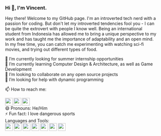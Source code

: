 ### Hi 👋, I'm Vincent.

Hey there! Welcome to my GitHub page. I'm an introverted tech nerd with a passion for coding. But don't let my introverted tendencies fool you - I can be quite the extrovert with people I know well. Being an international student from Indonesia has allowed me to bring a unique perspective to my work and has taught me the importance of adaptability and an open mind. In my free time, you can catch me experimenting with watching sci-fi movies, and trying out different types of food.                 

🔭 I’m currently looking for summer internship opportunities
</br>
🌱 I’m currently learning Computer Design & Architecture, as well as Game Development
</br>
👯 I’m looking to collaborate on any open source projects
</br>
🤔 I’m looking for help with dynamic programming
</br>
<!-- - 💬 Ask me about ... -->
📫 How to reach me: 
</br>

<a href="https://www.instagram.com/vincent.nw/">
<img align="left" height="25" width="25" src="https://cdn.simpleicons.org/instagram/#d62976" />
</a>
<a href="https://www.linkedin.com/in/vnw/">
<img align="left" height="25" width="25" src="https://cdn.simpleicons.org/linkedin/#0072b1" />
</a>
<a href="https://www.github.com/izyns">
<img height="25" width="25" src="https://cdn.simpleicons.org/github/white" />
</a>

</br>
😄 Pronouns: He/Him
</br>
⚡ Fun fact: I love dangerous sports
</br>
Languages and Tools:
</br>
<img height="25" width="25" src="https://cdn.simpleicons.org/c++/white"/>
<img height="25" width="25" src="https://cdn.simpleicons.org/visualstudio/white" />
<img height="25" width="25" src="https://cdn.simpleicons.org/intellij/white" />
<img height="25" width="25" src="https://cdn.simpleicons.org/github/white" />
<img height="25" width="25" src="https://cdn.simpleicons.org/docker/white" />
<img height="25" width="25" src="https://cdn.simpleicons.org/git/white" />
<img height="25" width="25" src="https://cdn.simpleicons.org/csharp/white" />

